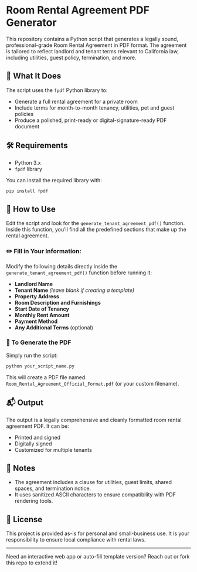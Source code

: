 # Room Rental Agreement PDF Generator

This repository contains a Python script that generates a legally sound, professional-grade Room Rental Agreement in PDF format. The agreement is tailored to reflect landlord and tenant terms relevant to California law, including utilities, guest policy, termination, and more.

## 📄 What It Does
The script uses the `fpdf` Python library to:
- Generate a full rental agreement for a private room
- Include terms for month-to-month tenancy, utilities, pet and guest policies
- Produce a polished, print-ready or digital-signature-ready PDF document

## 🛠 Requirements
- Python 3.x
- `fpdf` library

You can install the required library with:
```bash
pip install fpdf
```

## 🚀 How to Use
Edit the script and look for the `generate_tenant_agreement_pdf()` function. Inside this function, you’ll find all the predefined sections that make up the rental agreement. 

### ✏️ Fill in Your Information:
Modify the following details directly inside the `generate_tenant_agreement_pdf()` function before running it:
- **Landlord Name**
- **Tenant Name** *(leave blank if creating a template)*
- **Property Address**
- **Room Description and Furnishings**
- **Start Date of Tenancy**
- **Monthly Rent Amount**
- **Payment Method**
- **Any Additional Terms** (optional)

### 🧾 To Generate the PDF
Simply run the script:
```bash
python your_script_name.py
```
This will create a PDF file named `Room_Rental_Agreement_Official_Format.pdf` (or your custom filename).

## 📬 Output
The output is a legally comprehensive and cleanly formatted room rental agreement PDF. It can be:
- Printed and signed
- Digitally signed
- Customized for multiple tenants

## 📌 Notes
- The agreement includes a clause for utilities, guest limits, shared spaces, and termination notice.
- It uses sanitized ASCII characters to ensure compatibility with PDF rendering tools.

## 📄 License
This project is provided as-is for personal and small-business use. It is your responsibility to ensure local compliance with rental laws.

---

Need an interactive web app or auto-fill template version? Reach out or fork this repo to extend it!
